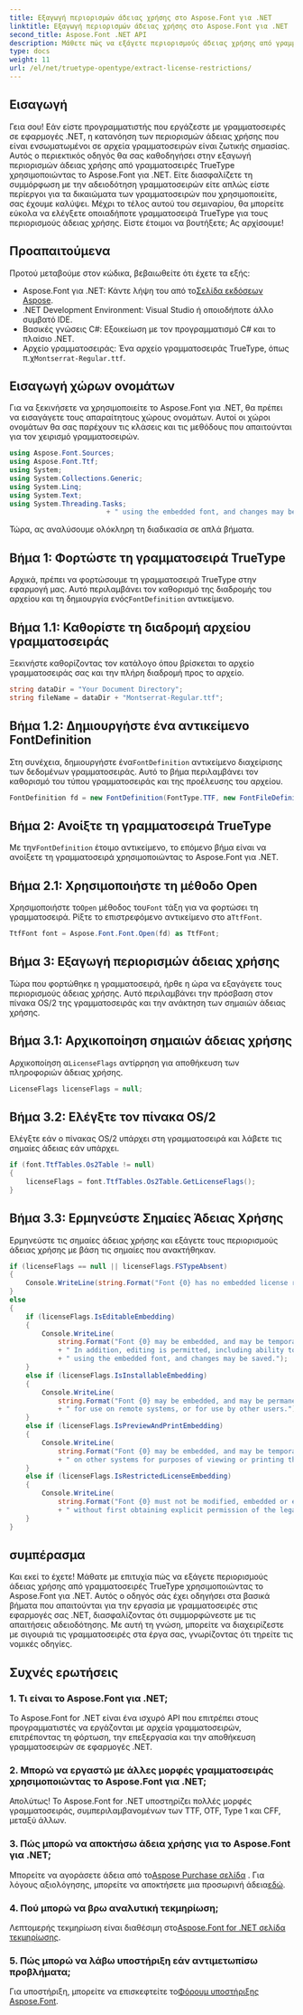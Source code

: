 ```yaml
---
title: Εξαγωγή περιορισμών άδειας χρήσης στο Aspose.Font για .NET
linktitle: Εξαγωγή περιορισμών άδειας χρήσης στο Aspose.Font για .NET
second_title: Aspose.Font .NET API
description: Μάθετε πώς να εξάγετε περιορισμούς άδειας χρήσης από γραμματοσειρές TrueType χρησιμοποιώντας το Aspose.Font για .NET με τον λεπτομερή οδηγό μας. Ιδανικό για προγραμματιστές που εργάζονται με γραμματοσειρές στο .NET.
type: docs
weight: 11
url: /el/net/truetype-opentype/extract-license-restrictions/
---
```

## Εισαγωγή
Γεια σου! Εάν είστε προγραμματιστής που εργάζεστε με γραμματοσειρές σε εφαρμογές .NET, η κατανόηση των περιορισμών άδειας χρήσης που είναι ενσωματωμένοι σε αρχεία γραμματοσειρών είναι ζωτικής σημασίας. Αυτός ο περιεκτικός οδηγός θα σας καθοδηγήσει στην εξαγωγή περιορισμών άδειας χρήσης από γραμματοσειρές TrueType χρησιμοποιώντας το Aspose.Font για .NET. Είτε διασφαλίζετε τη συμμόρφωση με την αδειοδότηση γραμματοσειρών είτε απλώς είστε περίεργοι για τα δικαιώματα των γραμματοσειρών που χρησιμοποιείτε, σας έχουμε καλύψει. Μέχρι το τέλος αυτού του σεμιναρίου, θα μπορείτε εύκολα να ελέγξετε οποιαδήποτε γραμματοσειρά TrueType για τους περιορισμούς άδειας χρήσης. Είστε έτοιμοι να βουτήξετε; Ας αρχίσουμε!
## Προαπαιτούμενα
Προτού μεταβούμε στον κώδικα, βεβαιωθείτε ότι έχετε τα εξής:
-  Aspose.Font για .NET: Κάντε λήψη του από το[Σελίδα εκδόσεων Aspose](https://releases.aspose.com/font/net/).
- .NET Development Environment: Visual Studio ή οποιοδήποτε άλλο συμβατό IDE.
- Βασικές γνώσεις C#: Εξοικείωση με τον προγραμματισμό C# και το πλαίσιο .NET.
- Αρχείο γραμματοσειράς: Ένα αρχείο γραμματοσειράς TrueType, όπως π.χ`Montserrat-Regular.ttf`.
## Εισαγωγή χώρων ονομάτων
Για να ξεκινήσετε να χρησιμοποιείτε το Aspose.Font για .NET, θα πρέπει να εισαγάγετε τους απαραίτητους χώρους ονομάτων. Αυτοί οι χώροι ονομάτων θα σας παρέχουν τις κλάσεις και τις μεθόδους που απαιτούνται για τον χειρισμό γραμματοσειρών.
```csharp
using Aspose.Font.Sources;
using Aspose.Font.Ttf;
using System;
using System.Collections.Generic;
using System.Linq;
using System.Text;
using System.Threading.Tasks;
                        + " using the embedded font, and changes may be saved.");
```
Τώρα, ας αναλύσουμε ολόκληρη τη διαδικασία σε απλά βήματα.
## Βήμα 1: Φορτώστε τη γραμματοσειρά TrueType
 Αρχικά, πρέπει να φορτώσουμε τη γραμματοσειρά TrueType στην εφαρμογή μας. Αυτό περιλαμβάνει τον καθορισμό της διαδρομής του αρχείου και τη δημιουργία ενός`FontDefinition` αντικείμενο.
## Βήμα 1.1: Καθορίστε τη διαδρομή αρχείου γραμματοσειράς
Ξεκινήστε καθορίζοντας τον κατάλογο όπου βρίσκεται το αρχείο γραμματοσειράς σας και την πλήρη διαδρομή προς το αρχείο.
```csharp
string dataDir = "Your Document Directory";
string fileName = dataDir + "Montserrat-Regular.ttf";
```
## Βήμα 1.2: Δημιουργήστε ένα αντικείμενο FontDefinition
 Στη συνέχεια, δημιουργήστε ένα`FontDefinition` αντικείμενο διαχείρισης των δεδομένων γραμματοσειράς. Αυτό το βήμα περιλαμβάνει τον καθορισμό του τύπου γραμματοσειράς και της προέλευσης του αρχείου.
```csharp
FontDefinition fd = new FontDefinition(FontType.TTF, new FontFileDefinition("ttf", new FileSystemStreamSource(fileName)));
```
## Βήμα 2: Ανοίξτε τη γραμματοσειρά TrueType
 Με την`FontDefinition` έτοιμο αντικείμενο, το επόμενο βήμα είναι να ανοίξετε τη γραμματοσειρά χρησιμοποιώντας το Aspose.Font για .NET.
## Βήμα 2.1: Χρησιμοποιήστε τη μέθοδο Open
 Χρησιμοποιήστε το`Open` μέθοδος του`Font` τάξη για να φορτώσει τη γραμματοσειρά. Ρίξτε το επιστρεφόμενο αντικείμενο στο a`TtfFont`.
```csharp
TtfFont font = Aspose.Font.Font.Open(fd) as TtfFont;
```
## Βήμα 3: Εξαγωγή περιορισμών άδειας χρήσης
Τώρα που φορτώθηκε η γραμματοσειρά, ήρθε η ώρα να εξαγάγετε τους περιορισμούς άδειας χρήσης. Αυτό περιλαμβάνει την πρόσβαση στον πίνακα OS/2 της γραμματοσειράς και την ανάκτηση των σημαιών άδειας χρήσης.
## Βήμα 3.1: Αρχικοποίηση σημαιών άδειας χρήσης
 Αρχικοποίηση α`LicenseFlags` αντίρρηση για αποθήκευση των πληροφοριών άδειας χρήσης.
```csharp
LicenseFlags licenseFlags = null;
```
## Βήμα 3.2: Ελέγξτε τον πίνακα OS/2
Ελέγξτε εάν ο πίνακας OS/2 υπάρχει στη γραμματοσειρά και λάβετε τις σημαίες άδειας εάν υπάρχει.
```csharp
if (font.TtfTables.Os2Table != null)
{
    licenseFlags = font.TtfTables.Os2Table.GetLicenseFlags();
}
```
## Βήμα 3.3: Ερμηνεύστε Σημαίες Άδειας Χρήσης
Ερμηνεύστε τις σημαίες άδειας χρήσης και εξάγετε τους περιορισμούς άδειας χρήσης με βάση τις σημαίες που ανακτήθηκαν.
```csharp
if (licenseFlags == null || licenseFlags.FSTypeAbsent)
{
    Console.WriteLine(string.Format("Font {0} has no embedded license restrictions", font.FontName));
}
else
{
    if (licenseFlags.IsEditableEmbedding)
    {
        Console.WriteLine(
            string.Format("Font {0} may be embedded, and may be temporarily loaded on other systems.", font.FontName)
            + " In addition, editing is permitted, including ability to format new text"
            + " using the embedded font, and changes may be saved.");
    }
    else if (licenseFlags.IsInstallableEmbedding)
    {
        Console.WriteLine(
            string.Format("Font {0} may be embedded, and may be permanently installed", font.FontName)
            + " for use on remote systems, or for use by other users.");
    }
    else if (licenseFlags.IsPreviewAndPrintEmbedding)
    {
        Console.WriteLine(
            string.Format("Font {0} may be embedded, and may be temporarily loaded", font.FontName)
            + " on other systems for purposes of viewing or printing the document.");
    }
    else if (licenseFlags.IsRestrictedLicenseEmbedding)
    {
        Console.WriteLine(
            string.Format("Font {0} must not be modified, embedded or exchanged in any manner", font.FontName)
            + " without first obtaining explicit permission of the legal owner.");
    }
}
```
## συμπέρασμα
Και εκεί το έχετε! Μάθατε με επιτυχία πώς να εξάγετε περιορισμούς άδειας χρήσης από γραμματοσειρές TrueType χρησιμοποιώντας το Aspose.Font για .NET. Αυτός ο οδηγός σάς έχει οδηγήσει στα βασικά βήματα που απαιτούνται για την εργασία με γραμματοσειρές στις εφαρμογές σας .NET, διασφαλίζοντας ότι συμμορφώνεστε με τις απαιτήσεις αδειοδότησης. Με αυτή τη γνώση, μπορείτε να διαχειρίζεστε με σιγουριά τις γραμματοσειρές στα έργα σας, γνωρίζοντας ότι τηρείτε τις νομικές οδηγίες.
## Συχνές ερωτήσεις
### 1. Τι είναι το Aspose.Font για .NET;
Το Aspose.Font for .NET είναι ένα ισχυρό API που επιτρέπει στους προγραμματιστές να εργάζονται με αρχεία γραμματοσειρών, επιτρέποντας τη φόρτωση, την επεξεργασία και την αποθήκευση γραμματοσειρών σε εφαρμογές .NET.
### 2. Μπορώ να εργαστώ με άλλες μορφές γραμματοσειράς χρησιμοποιώντας το Aspose.Font για .NET;
Απολύτως! Το Aspose.Font for .NET υποστηρίζει πολλές μορφές γραμματοσειράς, συμπεριλαμβανομένων των TTF, OTF, Type 1 και CFF, μεταξύ άλλων.
### 3. Πώς μπορώ να αποκτήσω άδεια χρήσης για το Aspose.Font για .NET;
 Μπορείτε να αγοράσετε άδεια από το[Aspose Purchase σελίδα](https://purchase.aspose.com/buy) . Για λόγους αξιολόγησης, μπορείτε να αποκτήσετε μια προσωρινή άδεια[εδώ](https://purchase.aspose.com/temporary-license/).
### 4. Πού μπορώ να βρω αναλυτική τεκμηρίωση;
 Λεπτομερής τεκμηρίωση είναι διαθέσιμη στο[Aspose.Font for .NET σελίδα τεκμηρίωσης](https://reference.aspose.com/font/net/).
### 5. Πώς μπορώ να λάβω υποστήριξη εάν αντιμετωπίσω προβλήματα;
 Για υποστήριξη, μπορείτε να επισκεφτείτε το[Φόρουμ υποστήριξης Aspose.Font](https://forum.aspose.com/c/font/41).